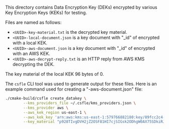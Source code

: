 This directory contains Data Encryption Key (DEKs) encrypted by various Key Encryption Keys (KEKs) for testing.

Files are named as follows:

- `<UUID>-key-material.txt` is the decrypted key material.
- `<UUID>-local-document.json` is a key document with "_id" of <UUID> encrypted with a local KEK.
- `<UUID>-aws-document.json` is a key document with "_id" of <UUID> encrypted with an AWS KEK.
- `<UUID>-aws-decrypt-reply.txt` is an HTTP reply from AWS KMS decrypting the DEK.

The key material of the local KEK 96 bytes of 0.

The `csfle` CLI tool was used to generate output for these files. Here is an example command used for creating a "-aws-document.json" file:

```bash
./cmake-build/csfle create_datakey \
        --kms_providers_file ~/.csfle/kms_providers.json \
        --kms_provider aws \
        --aws_kek_region us-east-1 \
        --aws_kek_key 'arn:aws:kms:us-east-1:579766882180:key/89fcc2c4-08b0-4bd9-9f25-e30687b580d0' \
        --key_material "p928TIvgDVH2jZ2OSF81HI7cjSIGsk2ODhgW0AX75SDkiRJQR9ZHsNhoS/vb8JwwQIXtCGq6bCsrFnfMyRztiEenM79eVoLISz7nlp5KX+Dgwh5ePuGQWVpV+DFH2N4q"
```
